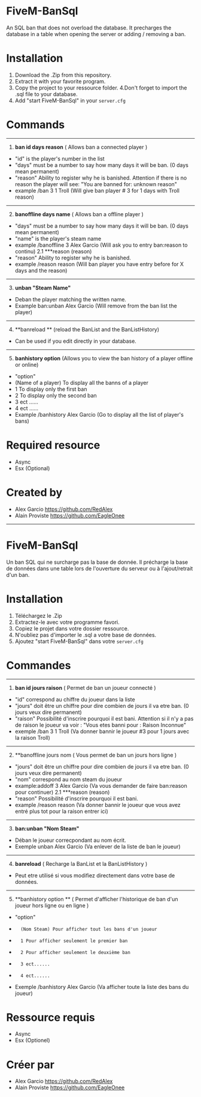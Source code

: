 
# FiveM-BanSql

An SQL ban that does not overload the database.
It precharges the database in a table when opening the server or adding / removing a ban.

# Installation
1. Download the .Zip from this repository.
2. Extract it with your favorite program.
3. Copy the project to your ressource folder.
4.Don't forget to import the .sql file to your database.
5. Add "start FiveM-BanSql" in your `server.cfg`

# Commands
___
1. **ban id days reason** (	Allows ban a connected player	)
 - "id" is the player's number in the list
 - "days" must be a number to say how many days it will be ban. (0 days mean permanent)
 - "reason" Ability to register why he is banished. Attention if there is no reason the player will see: "You are banned for: unknown reason"
 - example /ban 3 1 Troll (Will give ban player # 3 for 1 days with Troll reason)
___
2. **banoffline days name** (	   Allows ban a offline player	  )
 - "days" must be a number to say how many days it will be ban. (0 days mean permanent)
 - "name" is the player's steam name
 - example /banoffline 3 Alex Garcio (Will ask you to entry ban:reason to continu)
2.1 ***reason (reason)
 - "reason" Ability to register why he is banished.
 - example /reason reason (Will ban player you have entry before for X days and the reason)
___
3. **unban "Steam Name"**
 - Deban the player matching the written name.
 - Example ban:unban Alex Garcio (Will remove from the ban list the player)
___
4. **banreload ** (reload the BanList and the BanListHistory)
  - Can be used if you edit directly in your database.
___
5. **banhistory option** (Allows you to view the ban history of a player offline or online)
- "option"
- (Name of a player) To display all the banns of a player
- 1 To display only the first ban
- 2 To display only the second ban
- 3 ect ......
- 4 ect ......
- Example /banhistory Alex Garcio (Go to display all the list of player's bans)
   
# Required resource
- Async
- Esx (Optional)


# Created by
- Alex Garcio https://github.com/RedAlex
- Alain Proviste https://github.com/EagleOnee


___
# FiveM-BanSql

Un ban SQL qui ne surcharge pas la base de donnée.
Il précharge la base de données dans une table lors de l'ouverture du serveur ou à l'ajout/retrait d'un ban.

# Installation
1. Téléchargez le .Zip
2. Extractez-le avec votre programme favori.
3. Copiez le projet dans votre dossier ressource.
4. N'oubliez pas d'importer le .sql a votre base de données.
5. Ajoutez "start FiveM-BanSql" dans votre `server.cfg`


# Commandes
___
1. **ban id jours raison** (  Permet de ban un joueur connecté 	)
 -  "id" correspond au chiffre du joueur dans la liste
 -  "jours" doit être un chiffre pour dire combien de jours il va etre ban. (0 jours veux dire permanent)
 -  "raison" Possibilité d'inscrire pourquoi il est bani. Attention si il n'y a pas de raison le joueur va voir : "Vous etes banni pour : Raison Inconnue"
 -  exemple /ban 3 1 Troll (Va donner bannir le joueur #3 pour 1 jours avec la raison Troll)
___

2. **banoffline jours nom (	   Vous permet de ban un jours hors ligne	)
 -  "jours" doit être un chiffre pour dire combien de jours il va etre ban. (0 jours veux dire permanent)
 -  "nom" correspond au nom steam du joueur
 - example:addoff 3 Alex Garcio (Va vous demander de faire ban:reason pour continuer)
2.1 ***reason (reason)
 - "reason" Possibilité d'inscrire pourquoi il est bani.
 - example /reason reason (Va donner bannir le joueur que vous avez entré plus tot pour la raison entrer ici)
___
3. **ban:unban "Nom Steam"**
 - Déban le joueur correcpondant au nom écrit.
 - Exemple unban Alex Garcio (Va enlever de la liste de ban le joueur)
___
4. **banreload** (   Recharge la BanList et la BanListHistory   )
  - Peut etre utilisé si vous modifiez directement dans votre base de données.
___
5. **banhistory option ** (	 Permet d'afficher l'historique de ban d'un joueur hors ligne ou en ligne	)
-   "option" 
-		(Nom Steam) Pour afficher tout les bans d'un joueur
-		1 Pour afficher seulement le premier ban
-		2 Pour afficher seulement le deuxième ban
-		3 ect......
-		4 ect......
-   Exemple /banhistory Alex Garcio (Va afficher toute la liste des bans du joueur)
   
# Ressource requis
- Async
- Esx (Optionel)


# Créer par
- Alex Garcio https://github.com/RedAlex
- Alain Proviste https://github.com/EagleOnee
